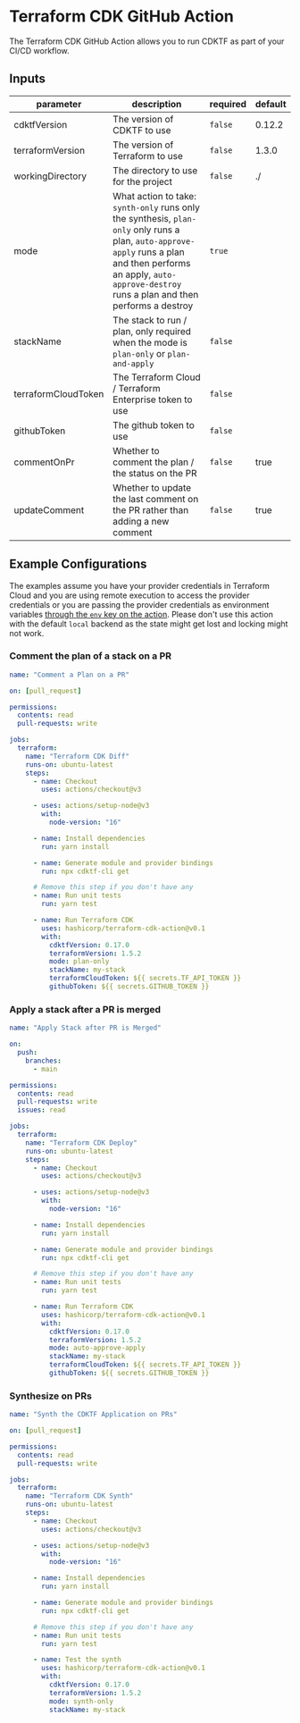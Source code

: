 # Terraform CDK GitHub Action

The Terraform CDK GitHub Action allows you to run CDKTF as part of your CI/CD workflow.

<!-- action-docs-inputs -->
## Inputs

| parameter | description | required | default |
| --- | --- | --- | --- |
| cdktfVersion | The version of CDKTF to use | `false` | 0.12.2 |
| terraformVersion | The version of Terraform to use | `false` | 1.3.0 |
| workingDirectory | The directory to use for the project | `false` | ./ |
| mode | What action to take: `synth-only` runs only the synthesis, `plan-only` only runs a plan, `auto-approve-apply` runs a plan and then performs an apply, `auto-approve-destroy` runs a plan and then performs a destroy | `true` |  |
| stackName | The stack to run / plan, only required when the mode is `plan-only` or `plan-and-apply` | `false` |  |
| terraformCloudToken | The Terraform Cloud / Terraform Enterprise token to use | `false` |  |
| githubToken | The github token to use | `false` |  |
| commentOnPr | Whether to comment the plan / the status on the PR | `false` | true |
| updateComment | Whether to update the last comment on the PR rather than adding a new comment | `false` | true |
<!-- action-docs-inputs -->

## Example Configurations

The examples assume you have your provider credentials in Terraform Cloud and you are using remote execution to access the provider credentials or you are passing the provider credentials as environment variables [through the `env` key on the action](https://github.com/Azure/actions-workflow-samples/blob/master/assets/create-secrets-for-GitHub-workflows.md#consume-secrets-in-your-workflow). Please don't use this action with the default `local` backend as the state might get lost and locking might not work.

### Comment the plan of a stack on a PR

```yml
name: "Comment a Plan on a PR"

on: [pull_request]

permissions:
  contents: read
  pull-requests: write

jobs:
  terraform:
    name: "Terraform CDK Diff"
    runs-on: ubuntu-latest
    steps:
      - name: Checkout
        uses: actions/checkout@v3

      - uses: actions/setup-node@v3
        with:
          node-version: "16"

      - name: Install dependencies
        run: yarn install

      - name: Generate module and provider bindings
        run: npx cdktf-cli get

      # Remove this step if you don't have any
      - name: Run unit tests
        run: yarn test

      - name: Run Terraform CDK
        uses: hashicorp/terraform-cdk-action@v0.1
        with:
          cdktfVersion: 0.17.0
          terraformVersion: 1.5.2
          mode: plan-only
          stackName: my-stack
          terraformCloudToken: ${{ secrets.TF_API_TOKEN }}
          githubToken: ${{ secrets.GITHUB_TOKEN }}
```

### Apply a stack after a PR is merged

```yml
name: "Apply Stack after PR is Merged"

on:
  push:
    branches:
      - main

permissions:
  contents: read
  pull-requests: write
  issues: read

jobs:
  terraform:
    name: "Terraform CDK Deploy"
    runs-on: ubuntu-latest
    steps:
      - name: Checkout
        uses: actions/checkout@v3

      - uses: actions/setup-node@v3
        with:
          node-version: "16"

      - name: Install dependencies
        run: yarn install

      - name: Generate module and provider bindings
        run: npx cdktf-cli get

      # Remove this step if you don't have any
      - name: Run unit tests
        run: yarn test

      - name: Run Terraform CDK
        uses: hashicorp/terraform-cdk-action@v0.1
        with:
          cdktfVersion: 0.17.0
          terraformVersion: 1.5.2
          mode: auto-approve-apply
          stackName: my-stack
          terraformCloudToken: ${{ secrets.TF_API_TOKEN }}
          githubToken: ${{ secrets.GITHUB_TOKEN }}
```

### Synthesize on PRs

```yml
name: "Synth the CDKTF Application on PRs"

on: [pull_request]

permissions:
  contents: read
  pull-requests: write

jobs:
  terraform:
    name: "Terraform CDK Synth"
    runs-on: ubuntu-latest
    steps:
      - name: Checkout
        uses: actions/checkout@v3

      - uses: actions/setup-node@v3
        with:
          node-version: "16"

      - name: Install dependencies
        run: yarn install

      - name: Generate module and provider bindings
        run: npx cdktf-cli get

      # Remove this step if you don't have any
      - name: Run unit tests
        run: yarn test

      - name: Test the synth
        uses: hashicorp/terraform-cdk-action@v0.1
        with:
          cdktfVersion: 0.17.0
          terraformVersion: 1.5.2
          mode: synth-only
          stackName: my-stack
```
